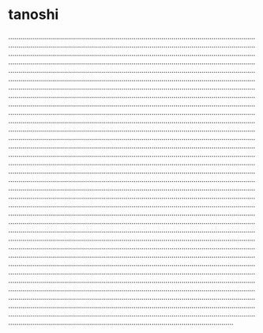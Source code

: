 # tanoshi
.........................................................................................................................................................................................................................................................................................................................................................................................................................................................................................................................................................................................................................................................................................................................................................................................................................................................................................................................................................................................................................................................................................................................................................................................................................................................................................................................................................................................................................................................................................................................................................................................................................................................................................................................................................................................................................................................................................................................................................................................................................................................................................................................................................................................................................................................................................................................................................................................................................................................................................................................................................................................................................................................................................................................................................................................................................................................................................................................................................................................................................................................................................................................................................................................................................................................................................................................................................................................................................................................................................................................................................................................................................................................................................................................................................................................................................................................................................................................................................................................................................................................................................................................................................................................................................................................................................................................................................................................................................................................................................................